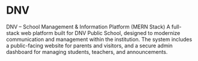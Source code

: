 # DNV
DNV – School Management &amp; Information Platform (MERN Stack) A full-stack web platform built for DNV Public School, designed to modernize communication and management within the institution. The system includes a public-facing website for parents and visitors, and a secure admin dashboard for managing students, teachers, and announcements.

